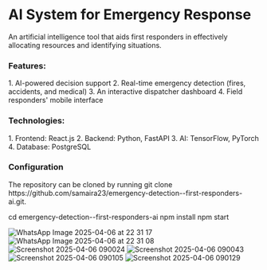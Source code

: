 <h1>AI System for Emergency Response</h1>
<p>An artificial intelligence tool that aids first responders in effectively allocating resources and identifying situations.</p>

<h3> Features:</h3>
 1. AI-powered decision support
 2. Real-time emergency detection (fires, accidents, and medical)
 3. An interactive dispatcher dashboard
 4. Field responders' mobile interface

 <h3> Technologies:</h3> 
1. Frontend: React.js
2. Backend: Python, FastAPI
3. AI: TensorFlow, PyTorch
4. Database: PostgreSQL

<h3> Configuration</h3>
<p> The repository can be cloned by running git clone https://github.com/samaira23/emergency-detection--first-responders-ai.git. </p>
cd emergency-detection--first-responders-ai
npm install
npm start

 

![WhatsApp Image 2025-04-06 at 22 31 17](https://github.com/user-attachments/assets/d70499e6-aa00-4282-aecb-33a46047f75e)
![WhatsApp Image 2025-04-06 at 22 31 08](https://github.com/user-attachments/assets/68a49840-173c-410c-b762-e0631e8b4382)
![Screenshot 2025-04-06 090024](https://github.com/user-attachments/assets/ec1b6244-9495-40c0-b5e7-a06d886b65d0)
![Screenshot 2025-04-06 090043](https://github.com/user-attachments/assets/f5e33f07-64aa-49f5-8f84-352cc943e136)
![Screenshot 2025-04-06 090105](https://github.com/user-attachments/assets/10851e37-9974-4b68-91fc-3f5dd709be48)
![Screenshot 2025-04-06 090129](https://github.com/user-attachments/assets/3db76e7d-358f-40fe-aeee-8b0e67211732)
